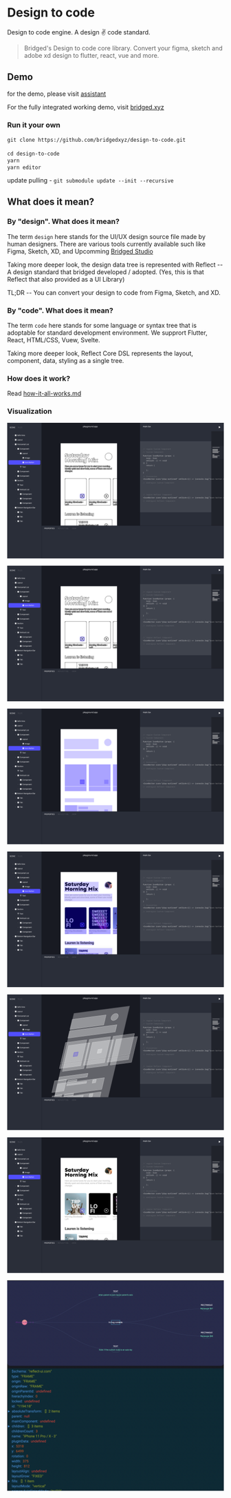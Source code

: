 # Design to code

Design to code engine. A design ✌️ code standard.

> Bridged's Design to code core library. Convert your figma, sketch and adobe xd design to flutter, react, vue and more.

## Demo

for the demo, please visit [assistant](https://github.com/bridgedxyz/assistant)

For the fully integrated working demo, visit [bridged.xyz](https://bridged.xyz)

### Run it your own

```
git clone https://github.com/bridgedxyz/design-to-code.git

cd design-to-code
yarn
yarn editor
```

update pulling - `git submodule update --init --recursive`

## What does it mean?

### By "design". What does it mean?

The term `design` here stands for the UI/UX design source file made by human designers. There are various tools currently available such like Figma, Sketch, XD, and Upcomming [Bridged Studio](https://github.com/bridgedxyz/bridged)

Taking more deeper look, the design data tree is represented with Reflect -- A design standard that bridged developed / adopted. (Yes, this is that Reflect that also provided as a UI Library)

TL;DR -- You can convert your design to code from Figma, Sketch, and XD.

### By "code". What does it mean?

The term `code` here stands for some language or syntax tree that is adoptable for standard development environment. We supprort Flutter, React, HTML/CSS, Vuew, Svelte.

Taking more deeper look, Reflect Core DSL represents the layout, component, data, styling as a single tree.

### How does it work?

Read [how-it-all-works.md](./how-it-all-works.md)

### Visualization

![](./branding/shot-1.png)

![](./branding/shot-1.png)

![](./branding/shot-2.png)

![](./branding/shot-3.png)

![](./branding/shot-4.png)

![](./branding/shot-5.png)

![Bridged's design to code. design node visualization snapshot](./branding/example-visualization-design-nodes.png)
